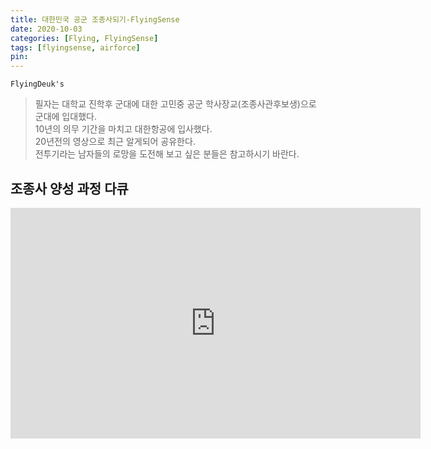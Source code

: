 ```yaml
---
title: 대한민국 공군 조종사되기-FlyingSense
date: 2020-10-03
categories: [Flying, FlyingSense]
tags: [flyingsense, airforce]
pin:
---
```


`FlyingDeuk's`
> 필자는 대학교 진학후 군대에 대한 고민중 공군 학사장교(조종사관후보생)으로 군대에 입대했다. <br>
10년의 의무 기간을 마치고 대한항공에 입사했다. <br>
20년전의 영상으로 최근 알게되어 공유한다. <br>
전투기라는 남자들의 로망을 도전해 보고 싶은 분들은 참고하시기 바란다.

## 조종사 양성 과정 다큐

<iframe width="656" height="369" src="https://www.youtube.com/embed/MZMDFfysxNU" frameborder="0" allow="accelerometer; autoplay; clipboard-write; encrypted-media; gyroscope; picture-in-picture" allowfullscreen></iframe>
